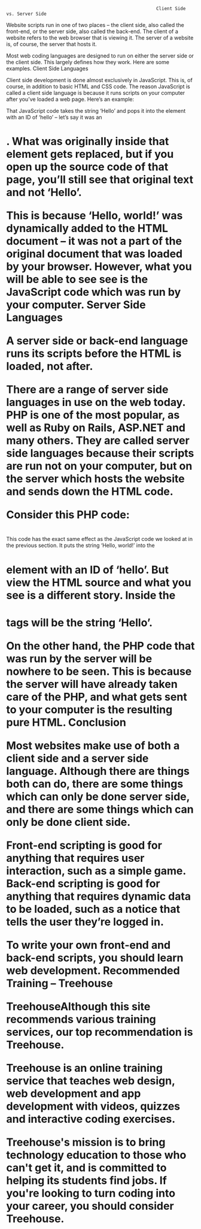                                                             Client Side vs. Server Side

Website scripts run in one of two places – the client side, also called the front-end, or the server side, also called the back-end. The client of a website refers to the web browser that is viewing it. The server of a website is, of course, the server that hosts it.

Most web coding languages are designed to run on either the server side or the client side. This largely defines how they work. Here are some examples.
Client Side Languages

Client side development is done almost exclusively in JavaScript. This is, of course, in addition to basic HTML and CSS code. The reason JavaScript is called a client side language is because it runs scripts on your computer after you’ve loaded a web page. Here’s an example:

<script>
    document.getElementById('hello').innerHTML = 'Hello';
</script>

That JavaScript code takes the string ‘Hello’ and pops it into the element with an ID of ‘hello’ – let’s say it was an <h1>. What was originally inside that element gets replaced, but if you open up the source code of that page, you’ll still see that original text and not ‘Hello’.

This is because ‘Hello, world!’ was dynamically added to the HTML document – it was not a part of the original document that was loaded by your browser. However, what you will be able to see see is the JavaScript code which was run by your computer.
Server Side Languages

A server side or back-end language runs its scripts before the HTML is loaded, not after.

There are a range of server side languages in use on the web today. PHP is one of the most popular, as well as Ruby on Rails, ASP.NET and many others. They are called server side languages because their scripts are run not on your computer, but on the server which hosts the website and sends down the HTML code.

Consider this PHP code:

<h1 id="hello"><?php echo 'Hello'; ?></h1>

This code has the exact same effect as the JavaScript code we looked at in the previous section. It puts the string ‘Hello, world!’ into the <h1> element with an ID of ‘hello’. But view the HTML source and what you see is a different story. Inside the <h1> tags will be the string ‘Hello’.

On the other hand, the PHP code that was run by the server will be nowhere to be seen. This is because the server will have already taken care of the PHP, and what gets sent to your computer is the resulting pure HTML.
Conclusion

Most websites make use of both a client side and a server side language. Although there are things both can do, there are some things which can only be done server side, and there are some things which can only be done client side.

Front-end scripting is good for anything that requires user interaction, such as a simple game. Back-end scripting is good for anything that requires dynamic data to be loaded, such as a notice that tells the user they’re logged in.

To write your own front-end and back-end scripts, you should learn web development.
Recommended Training – Treehouse

TreehouseAlthough this site recommends various training services, our top recommendation is Treehouse.

Treehouse is an online training service that teaches web design, web development and app development with videos, quizzes and interactive coding exercises.

Treehouse's mission is to bring technology education to those who can't get it, and is committed to helping its students find jobs. If you're looking to turn coding into your career, you should consider Treehouse.






